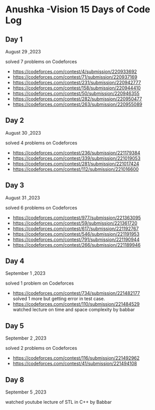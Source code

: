 # Anushka -Vision 15 Days of Code Log

## Day 1

August 29 ,2023

solved 7 problems on Codeforces
* https://codeforces.com/contest/4/submission/220933692
* https://codeforces.com/contest/71/submission/220937169
* https://codeforces.com/contest/231/submission/220942777
* https://codeforces.com/contest/158/submission/220944410
* https://codeforces.com/contest/50/submission/220946355
* https://codeforces.com/contest/282/submission/220950477
* https://codeforces.com/contest/263/submission/220955089

## Day 2

August 30 ,2023

solved 4 problems on Codeforces
* https://codeforces.com/contest/236/submission/221179384
* https://codeforces.com/contest/339/submission/221019053
* https://codeforces.com/contest/281/submission/221017424
* https://codeforces.com/contest/112/submission/221016600

## Day 3

August 31 ,2023

solved 6 problems on Codeforces
* https://codeforces.com/contest/977/submission/221363095
* https://codeforces.com/contest/59/submission/221361720
* https://codeforces.com/contest/617/submission/221192767
* https://codeforces.com/contest/546/submission/221191953
* https://codeforces.com/contest/791/submission/221190944
* https://codeforces.com/contest/266/submission/221189946

## Day 4

September 1 ,2023

solved 1 problem on Codeforces
* https://codeforces.com/contest/734/submission/221482177 <br/>
solved 1 more but getting error in test case.
* https://codeforces.com/contest/110/submission/221484529 <br/>
watched lecture on time and space complexity by babbar

## Day 5

September 2 ,2023

solved 2 problems on Codeforces
* https://codeforces.com/contest/116/submission/221492962
* https://codeforces.com/contest/41/submission/221494108

## Day 8

September 5 ,2023

watched youtube lecture of STL in C++ by Babbar
